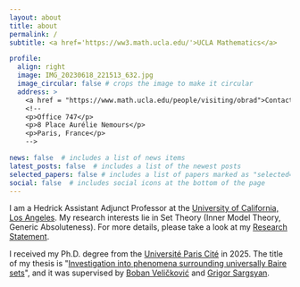```yaml
---
layout: about
title: about
permalink: /
subtitle: <a href='https://ww3.math.ucla.edu/'>UCLA Mathematics</a>

profile:
  align: right
  image: IMG_20230618_221513_632.jpg
  image_circular: false # crops the image to make it circular
  address: >
    <a href = "https://www.math.ucla.edu/people/visiting/obrad">Contact information</a>
    <!--
    <p>Office 747</p>
    <p>8 Place Aurélie Nemours</p>
    <p>Paris, France</p>
    -->

news: false  # includes a list of news items
latest_posts: false  # includes a list of the newest posts
selected_papers: false # includes a list of papers marked as "selected={true}"
social: false  # includes social icons at the bottom of the page
---
```


I am a Hedrick Assistant Adjunct Professor at the <a href = "https://www.ucla.edu/">University of California, Los Angeles</a>. My research interests lie in Set Theory (Inner Model Theory, Generic Absoluteness). For more details, please take a look at my <a href = 'https://drive.google.com/file/d/15cJNKzZGnFFm6hBUXmzz5oNLP-en-JEe/view?usp=sharing'>Research Statement</a>.

I received my Ph.D. degree from the <a href='https://u-paris.fr/'>Université Paris Cité</a> in 2025.
The title of my thesis is "<a href = "https://hal.science/tel-05126507v1">Investigation into phenomena surrounding universally Baire sets</a>", and it was supervised by <a href='https://webusers.imj-prg.fr/~boban.velickovic/'>Boban Veličković</a> and <a href='https://grigorsarg.github.io/'>Grigor Sargsyan</a>.
